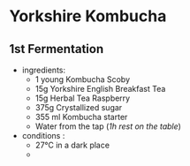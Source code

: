 Yorkshire Kombucha
================

1st Fermentation
----------

* ingredients:
  * 1 young Kombucha Scoby
  * 15g Yorkshire English Breakfast Tea
  * 15g Herbal Tea Raspberry
  * 375g Crystallized sugar
  * 355 ml Kombucha starter
  * Water from the tap (_1h rest on the table_)
* conditions :
  * 27°C in a dark place
  *
